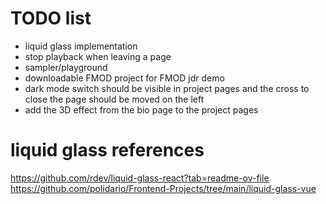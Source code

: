 # TODO list
- liquid glass implementation
- stop playback when leaving a page
- sampler/playground
- downloadable FMOD project for FMOD jdr demo
- dark mode switch should be visible in project pages and the cross to close the page should be moved on the left
- add the 3D effect from the bio page to the project pages


# liquid glass references
https://github.com/rdev/liquid-glass-react?tab=readme-ov-file
https://github.com/polidario/Frontend-Projects/tree/main/liquid-glass-vue